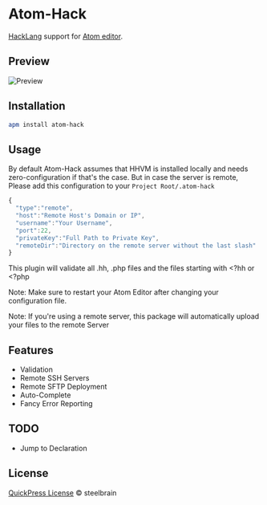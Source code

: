 # Atom-Hack

[HackLang](https://github.com/facebook/hhvm) support for [Atom editor](http://atom.io).

## Preview
![Preview](https://cloud.githubusercontent.com/assets/4278113/5449170/4b1597b2-8512-11e4-86f0-2ac210f68263.png)

## Installation

```bash
apm install atom-hack
```

## Usage

By default Atom-Hack assumes that HHVM is installed locally and needs zero-configuration if that's the case. But in case the server is remote, Please add this configuration to your `Project Root/.atom-hack`
```js
{
  "type":"remote",
  "host":"Remote Host's Domain or IP",
  "username":"Your Username",
  "port":22,
  "privateKey":"Full Path to Private Key",
  "remoteDir":"Directory on the remote server without the last slash"
}
```
This plugin will validate all .hh, .php files and the files starting with <?hh or <?php

Note: Make sure to restart your Atom Editor after changing your configuration file.

Note: If you're using a remote server, this package will automatically upload your files to the remote Server

## Features

 * Validation
 * Remote SSH Servers
 * Remote SFTP Deployment
 * Auto-Complete
 * Fancy Error Reporting

## TODO
 * Jump to Declaration

## License

[QuickPress License](https://raw.githubusercontent.com/raeesiqbal/QuickPress/master/license.txt) © steelbrain
